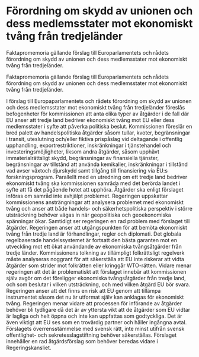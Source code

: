 # Förordning om skydd av unionen och dess medlemsstater mot ekonomiskt tvång från tredjeländer

Faktapromemoria gällande förslag till Europarlamentets och rådets förordning om skydd av unionen och dess medlemsstater mot ekonomiskt tvång från tredjeländer.

Faktapromemoria gällande förslag till Europarlamentets och rådets förordning om skydd av unionen och dess medlemsstater mot ekonomiskt tvång från tredjeländer.

I förslag till Europaparlamentets och rådets förordning om skydd av unionen och dess medlemsstater mot ekonomiskt tvång från tredjeländer föreslås befogenheter för kommissionen att anta olika typer av åtgärder i de fall där EU anser att tredje land bedriver ekonomiskt tvång mot EU eller dess medlemsstater i syfte att påverka politiska beslut. Kommissionen föreslår en bred palett av handelspolitiska åtgärder såsom tullar, kvoter, begränsningar i transit, uteslutning och/eller fiktiva prispåslag vid deltagande i offentlig
upphandling, exportrestriktioner, inskränkningar i tjänstehandel och
investeringsmöjligheter, liksom andra åtgärder, såsom upphävt
immaterialrättsligt skydd, begränsningar av finansiella tjänster, begränsningar av tillstånd att använda kemikalier, inskränkningar i tillstånd vad avser växtoch djurskydd samt tillgång till finansiering via EU:s forskningsprogram. Parallellt med en utredning om ett tredje land bedriver ekonomiskt tvång ska kommissionen samråda med det berörda landet i syfte att få det pågående hotet att upphöra. Åtgärder ska enligt förslaget införas om samråd inte avhjälpt problemet. Regeringen uppskattar kommissionens ansträngningar att analysera problemet med ekonomiskt tvång och anser att både handels- och säkerhetspolitiska perspektiv i större utsträckning behöver vägas in när geopolitiska och geoekonomiska spänningar ökar. Samtidigt ser regeringen en rad problem med förslaget till åtgärder. Regeringen anser att utgångspunkten för att bemöta ekonomiskt tvång från tredje land är förhandlingar, regler och diplomati. Det globala regelbaserade handelssystemet är fortsatt den bästa garanten mot en utveckling mot ett ökat användande av ekonomiska tvångsåtgärder från tredje länder. Kommissionens tolkning av tillämpligt folkrättsligt regelverk måste analyseras noggrant för att säkerställa att EU inte riskerar att vidta åtgärder som strider mot folkrätten eller kringgår WTO-rätten. Vidare menar regeringen att det är problematiskt att förslaget innebär att kommissionen själv avgör om det föreligger ekonomiska tvångsåtgärder från tredje land, och som beslutar i vilken utsträckning, och med vilken åtgärd EU bör svara. Regeringen anser att det finns en risk att EU genom att tillämpa instrumentet såsom det nu är utformat själv kan anklagas för ekonomiskt tvång. Regeringen menar vidare att processen för införande av åtgärder behöver bli tydligare då det är av yttersta vikt att de åtgärder som EU vidtar är lagliga och helt öppna och inte kan uppfattas som godtyckliga. Det är även viktigt att EU ses som en trovärdig partner och håller ingångna avtal. Förslagets överrensstämmelse med svensk rätt, inte minst utifrån svensk offentlighet- och sekretesslagstiftning behöver säkerställas. Förslaget innehåller en rad åtgärdsförslag som behöver beredas vidare i Regeringskansliet.
